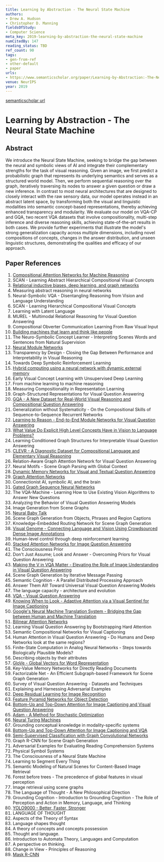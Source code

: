 ```yaml
---
title: Learning by Abstraction - The Neural State Machine
authors:
- Drew A. Hudson
- Christopher D. Manning
fieldsOfStudy:
- Computer Science
meta_key: 2019-learning-by-abstraction-the-neural-state-machine
numCitedBy: 147
reading_status: TBD
ref_count: 90
tags:
- gen-from-ref
- other-default
- paper
urls:
- https://www.semanticscholar.org/paper/Learning-by-Abstraction:-The-Neural-State-Machine-Hudson-Manning/136c05cb8dd359fb8e0dc7947172a9ecb74ccbec?sort=total-citations
venue: NeurIPS
year: 2019
---
```


[semanticscholar url](https://www.semanticscholar.org/paper/Learning-by-Abstraction:-The-Neural-State-Machine-Hudson-Manning/136c05cb8dd359fb8e0dc7947172a9ecb74ccbec?sort=total-citations)

# Learning by Abstraction - The Neural State Machine

## Abstract

We introduce the Neural State Machine, seeking to bridge the gap between the neural and symbolic views of AI and integrate their complementary strengths for the task of visual reasoning. Given an image, we first predict a probabilistic graph that represents its underlying semantics and serves as a structured world model. Then, we perform sequential reasoning over the graph, iteratively traversing its nodes to answer a given question or draw a new inference. In contrast to most neural architectures that are designed to closely interact with the raw sensory data, our model operates instead in an abstract latent space, by transforming both the visual and linguistic modalities into semantic concept-based representations, thereby achieving enhanced transparency and modularity. We evaluate our model on VQA-CP and GQA, two recent VQA datasets that involve compositionality, multi-step inference and diverse reasoning skills, achieving state-of-the-art results in both cases. We provide further experiments that illustrate the model's strong generalization capacity across multiple dimensions, including novel compositions of concepts, changes in the answer distribution, and unseen linguistic structures, demonstrating the qualities and efficacy of our approach.

## Paper References

1. [Compositional Attention Networks for Machine Reasoning](2018-compositional-attention-networks-for-machine-reasoning)
2. SCAN - Learning Abstract Hierarchical Compositional Visual Concepts
3. [Relational inductive biases, deep learning, and graph networks](2018-relational-inductive-biases-deep-learning-and-graph-networks)
4. Measuring abstract reasoning in neural networks
5. Neural-Symbolic VQA - Disentangling Reasoning from Vision and Language Understanding
6. SCAN - Learning Hierarchical Compositional Visual Concepts
7. Learning with Latent Language
8. MUREL - Multimodal Relational Reasoning for Visual Question Answering
9. Compositional Obverter Communication Learning From Raw Visual Input
10. [Building machines that learn and think like people](2016-building-machines-that-learn-and-think-like-people)
11. The Neuro-Symbolic Concept Learner - Interpreting Scenes Words and Sentences from Natural Supervision
12. [Neural Module Networks](2016-neural-module-networks)
13. Transparency by Design - Closing the Gap Between Performance and Interpretability in Visual Reasoning
14. Towards Deep Symbolic Reinforcement Learning
15. [Hybrid computing using a neural network with dynamic external memory](2016-hybrid-computing-using-a-neural-network-with-dynamic-external-memory)
16. Early Visual Concept Learning with Unsupervised Deep Learning
17. From machine learning to machine reasoning
18. Measuring Compositionality in Representation Learning
19. Graph-Structured Representations for Visual Question Answering
20. [GQA - A New Dataset for Real-World Visual Reasoning and Compositional Question Answering](2019-gqa-a-new-dataset-for-real-world-visual-reasoning-and-compositional-question-answering)
21. Generalization without Systematicity - On the Compositional Skills of Sequence-to-Sequence Recurrent Networks
22. [Learning to Reason - End-to-End Module Networks for Visual Question Answering](2017-learning-to-reason-end-to-end-module-networks-for-visual-question-answering)
23. [What Value Do Explicit High Level Concepts Have in Vision to Language Problems?](2016-what-value-do-explicit-high-level-concepts-have-in-vision-to-language-problems)
24. Learning Conditioned Graph Structures for Interpretable Visual Question Answering
25. [CLEVR - A Diagnostic Dataset for Compositional Language and Elementary Visual Reasoning](2017-clevr-a-diagnostic-dataset-for-compositional-language-and-elementary-visual-reasoning)
26. Relation-Aware Graph Attention Network for Visual Question Answering
27. Neural Motifs - Scene Graph Parsing with Global Context
28. [Dynamic Memory Networks for Visual and Textual Question Answering](2016-dynamic-memory-networks-for-visual-and-textual-question-answering)
29. [Graph Attention Networks](2018-graph-attention-networks)
30. Connectionist AI, symbolic AI, and the brain
31. [Gated Graph Sequence Neural Networks](2016-gated-graph-sequence-neural-networks)
32. The VQA-Machine - Learning How to Use Existing Vision Algorithms to Answer New Questions
33. Analyzing the Behavior of Visual Question Answering Models
34. Image Generation from Scene Graphs
35. [Neural Baby Talk](2018-neural-baby-talk)
36. Scene Graph Generation from Objects, Phrases and Region Captions
37. Knowledge-Embedded Routing Network for Scene Graph Generation
38. [Visual Genome - Connecting Language and Vision Using Crowdsourced Dense Image Annotations](2016-visual-genome-connecting-language-and-vision-using-crowdsourced-dense-image-annotations)
39. Human-level control through deep reinforcement learning
40. [Stacked Attention Networks for Image Question Answering](2016-stacked-attention-networks-for-image-question-answering)
41. The Consciousness Prior
42. Don't Just Assume; Look and Answer - Overcoming Priors for Visual Question Answering
43. [Making the V in VQA Matter - Elevating the Role of Image Understanding in Visual Question Answering](2017-making-the-v-in-vqa-matter-elevating-the-role-of-image-understanding-in-visual-question-answering)
44. Scene Graph Generation by Iterative Message Passing
45. Semantic Cognition - A Parallel Distributed Processing Approach
46. Answer Them All! Toward Universal Visual Question Answering Models
47. The language capacity - architecture and evolution
48. [VQA - Visual Question Answering](2015-vqa-visual-question-answering)
49. [Knowing When to Look - Adaptive Attention via a Visual Sentinel for Image Captioning](2017-knowing-when-to-look-adaptive-attention-via-a-visual-sentinel-for-image-captioning)
50. [Google's Neural Machine Translation System - Bridging the Gap between Human and Machine Translation](2016-google-s-neural-machine-translation-system-bridging-the-gap-between-human-and-machine-translation)
51. [Bilinear Attention Networks](2018-bilinear-attention-networks)
52. Learning Visual Question Answering by Bootstrapping Hard Attention
53. Semantic Compositional Networks for Visual Captioning
54. Human Attention in Visual Question Answering - Do Humans and Deep Networks look at the same regions?
55. Finite-State Computation in Analog Neural Networks - Steps towards Biologically Plausible Models?
56. Describing objects by their attributes
57. [GloVe - Global Vectors for Word Representation](2014-glove-global-vectors-for-word-representation)
58. Key-Value Memory Networks for Directly Reading Documents
59. Factorizable Net - An Efficient Subgraph-based Framework for Scene Graph Generation
60. Survey of Visual Question Answering - Datasets and Techniques
61. Explaining and Harnessing Adversarial Examples
62. [Deep Residual Learning for Image Recognition](2015-resnet.md)
63. [Feature Pyramid Networks for Object Detection](2017-feature-pyramid-networks-for-object-detection)
64. [Bottom-Up and Top-Down Attention for Image Captioning and Visual Question Answering](2018-bottom-up-and-top-down-attention-for-image-captioning-and-visual-question-answering)
65. [Adam - A Method for Stochastic Optimization](2015-adam-a-method-for-stochastic-optimization)
66. [Neural Turing Machines](2014-neural-turing-machines)
67. Grounding conceptual knowledge in modality-specific systems
68. [Bottom-Up and Top-Down Attention for Image Captioning and VQA](2017-bottom-up-and-top-down-attention-for-image-captioning-and-vqa)
69. [Semi-Supervised Classification with Graph Convolutional Networks](2017-semi-supervised-classification-with-graph-convolutional-networks)
70. Graph R-CNN for Scene Graph Generation
71. Adversarial Examples for Evaluating Reading Comprehension Systems
72. Physical Symbol Systems
73. The Consciousness of a Neural State Machine
74. Learning to Segment Every Thing
75. Semantic Modeling of Natural Scenes for Content-Based Image Retrieval
76. Forest before trees - The precedence of global features in visual perception
77. Image retrieval using scene graphs
78. The Language of Thought - A New Philosophical Direction
79. Grounding Cognition - Introduction to Grounding Cognition - The Role of Perception and Action in Memory, Language, and Thinking
80. [YOLO9000 - Better, Faster, Stronger](2017-yolo9000-better-faster-stronger)
81. LANGUAGE OF THOUGHT
82. Aspects of the Theory of Syntax
83. Language shapes thought
84. A theory of concepts and concepts possession
85. Thought and language.
86. Introduction to Automata Theory, Languages and Computation
87. A perspective on thinking.
88. Change in View - Principles of Reasoning
89. [Mask R-CNN](2017-mask-r-cnn.md)
